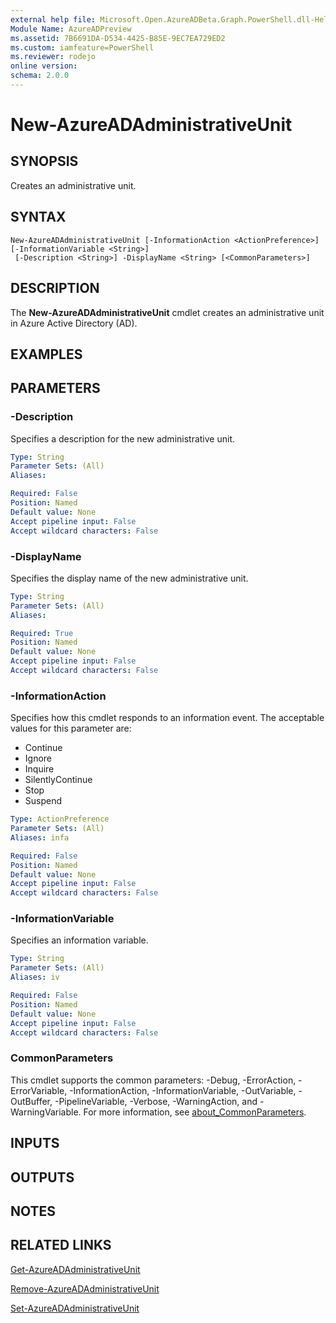```yaml
---
external help file: Microsoft.Open.AzureADBeta.Graph.PowerShell.dll-Help.xml
Module Name: AzureADPreview
ms.assetid: 7B6691DA-D534-4425-B85E-9EC7EA729ED2
ms.custom: iamfeature=PowerShell
ms.reviewer: rodejo
online version:
schema: 2.0.0
---
```


# New-AzureADAdministrativeUnit

## SYNOPSIS
Creates an administrative unit.

## SYNTAX

```
New-AzureADAdministrativeUnit [-InformationAction <ActionPreference>] [-InformationVariable <String>]
 [-Description <String>] -DisplayName <String> [<CommonParameters>]
```

## DESCRIPTION
The **New-AzureADAdministrativeUnit** cmdlet creates an administrative unit in Azure Active Directory (AD).

## EXAMPLES

## PARAMETERS

### -Description
Specifies a description for the new administrative unit.

```yaml
Type: String
Parameter Sets: (All)
Aliases:

Required: False
Position: Named
Default value: None
Accept pipeline input: False
Accept wildcard characters: False
```

### -DisplayName
Specifies the display name of the new administrative unit.

```yaml
Type: String
Parameter Sets: (All)
Aliases:

Required: True
Position: Named
Default value: None
Accept pipeline input: False
Accept wildcard characters: False
```

### -InformationAction
Specifies how this cmdlet responds to an information event. The acceptable values for this parameter are:

- Continue
- Ignore
- Inquire
- SilentlyContinue
- Stop
- Suspend

```yaml
Type: ActionPreference
Parameter Sets: (All)
Aliases: infa

Required: False
Position: Named
Default value: None
Accept pipeline input: False
Accept wildcard characters: False
```

### -InformationVariable
Specifies an information variable.

```yaml
Type: String
Parameter Sets: (All)
Aliases: iv

Required: False
Position: Named
Default value: None
Accept pipeline input: False
Accept wildcard characters: False
```

### CommonParameters
This cmdlet supports the common parameters: -Debug, -ErrorAction, -ErrorVariable, -InformationAction, -InformationVariable, -OutVariable, -OutBuffer, -PipelineVariable, -Verbose, -WarningAction, and -WarningVariable. For more information, see [about_CommonParameters](http://go.microsoft.com/fwlink/?LinkID=113216).

## INPUTS

## OUTPUTS

## NOTES

## RELATED LINKS

[Get-AzureADAdministrativeUnit](./Get-AzureADAdministrativeUnit.md)

[Remove-AzureADAdministrativeUnit](./Remove-AzureADAdministrativeUnit.md)

[Set-AzureADAdministrativeUnit](./Set-AzureADAdministrativeUnit.md)


